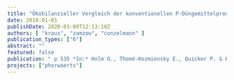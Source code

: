 ```yaml
---
title: "Ökobilanzieller Vergleich der konventionellen P-Düngemittelproduktion aus Rohphosphat mit der Phosphorrückgewinnung aus dem Abwasserpfad"
date: 2018-01-01
publishDate: 2020-03-09T12:13:10Z
authors: [ "kraus", "zamzow", "conzelmann" ]
publication_types: ["6"]
abstract: ""
featured: false
publication: " p 535 *In:* Holm O., Thomé-Kozmiensky E., Quicker P. & Kopp-Assenmacher S. [eds.], Verwertung von Klärschlamm. Thomé-Kozmiensky Verlag GmbH. Berlin"
projects: ["phorwaerts"]
---
```


